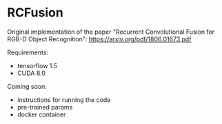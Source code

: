# RCFusion
Original implementation of the paper "Recurrent Convolutional Fusion for RGB-D Object Recognition": https://arxiv.org/pdf/1806.01673.pdf

Requirements:
* tensorflow 1.5
* CUDA 8.0

Coming soon:
* instructions for running the code
* pre-trained params
* docker container
 
